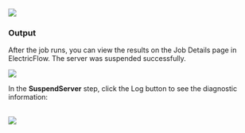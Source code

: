 <br />
<img src="../../plugins/EC-WebLogic/images/SuspendServer/EC-WLSSuspendServer2.png" />

<h3>Output</h3>
<p>After the job runs, you can view the results on the Job Details page in ElectricFlow. The server was suspended
successfully.</p>
<img src="../../plugins/EC-WebLogic/images/SuspendServer/EC-WLSSuspendServer3.png" />
<p>In the <b>SuspendServer</b> step, click the Log button to see the diagnostic information:</p>
<br />
<img src="../../plugins/EC-WebLogic/images/SuspendServer/EC-WLSSuspendServer4.png" />
